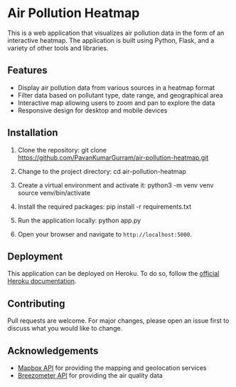 
# Air Pollution Heatmap

This is a web application that visualizes air pollution data in the form of an interactive heatmap. The application is built using Python, Flask, and a variety of other tools and libraries.

## Features

- Display air pollution data from various sources in a heatmap format
- Filter data based on pollutant type, date range, and geographical area
- Interactive map allowing users to zoom and pan to explore the data
- Responsive design for desktop and mobile devices

## Installation

1. Clone the repository:
git clone https://github.com/PavanKumarGurram/air-pollution-heatmap.git

2. Change to the project directory:
cd air-pollution-heatmap

3. Create a virtual environment and activate it:
python3 -m venv venv
source venv/bin/activate

4. Install the required packages:
pip install -r requirements.txt

5. Run the application locally:
python app.py

6. Open your browser and navigate to `http://localhost:5000`.

## Deployment

This application can be deployed on Heroku. To do so, follow the [official Heroku documentation](https://devcenter.heroku.com/articles/getting-started-with-python).

## Contributing

Pull requests are welcome. For major changes, please open an issue first to discuss what you would like to change.

## Acknowledgements

- [Mapbox API](https://www.mapbox.com/) for providing the mapping and geolocation services
- [Breezometer API](https://breezometer.com/) for providing the air quality data